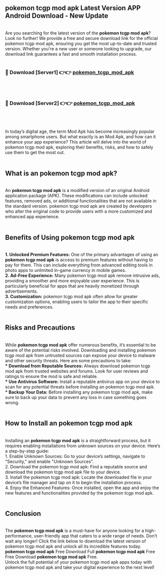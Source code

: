 ## pokemon tcgp mod apk Latest Version APP Android Download - New Update
<br>
Are you searching for the latest version of the <strong>pokemon tcgp mod apk</strong>? Look no further! We provide a free and secure download link for the official pokemon tcgp mod apk, ensuring you get the most up-to-date and trusted version. Whether you're a new user or someone looking to upgrade, our download link guarantees a fast and smooth installation process.
<br>
<br>
<h3>🔴 Download [Server1] 👉👉 <a href="https://modyolo.store/pokemon+tcgp+mod+apk">pokemon_tcgp_mod_apk</a></h3><br>
<br>
<h3>🔴 Download [Server2] 👉👉 <a href="https://modyolo.store/pokemon+tcgp+mod+apk">pokemon_tcgp_mod_apk</a></h3><br>
<br>
<br>
In today’s digital age, the term Mod Apk has become increasingly popular among smartphone users. But what exactly is an Mod Apk, and how can it enhance your app experience? This article will delve into the world of pokemon tcgp mod apk, exploring their benefits, risks, and how to safely use them to get the most out.
<br>
<br>
<h2>What is an pokemon tcgp mod apk?</h2>
<br>
An <strong>pokemon tcgp mod apk</strong> is a modified version of an original Android application package (APK). These modifications can include unlocked features, removed ads, or additional functionalities that are not available in the standard version. pokemon tcgp mod apk are created by developers who alter the original code to provide users with a more customized and enhanced app experience.
<br>
<br>
<h2>Benefits of Using pokemon tcgp mod apk</h2>
<br>
<strong> 1. Unlocked Premium Features:</strong> One of the primary advantages of using an <strong>pokemon tcgp mod apk</strong> is access to premium features without having to pay for them. This can include everything from advanced editing tools in photo apps to unlimited in-game currency in mobile games.
<br>
<strong> 2. Ad-Free Experience:</strong> Many pokemon tcgp mod apk remove intrusive ads, providing a smoother and more enjoyable user experience. This is particularly beneficial for apps that are heavily monetized through advertisements.
<br>
<strong> 3. Customization:</strong> pokemon tcgp mod apk often allow for greater customization options, enabling users to tailor the app to their specific needs and preferences.
<br>
<br>
<h2>Risks and Precautions</h2>
<br>
While <strong>pokemon tcgp mod apk</strong> offer numerous benefits, it’s essential to be aware of the potential risks involved. Downloading and installing pokemon tcgp mod apk from untrusted sources can expose your device to malware and other security threats. Here are some precautions to take:
<br>
<strong> * Download from Reputable Sources:</strong> Always download pokemon tcgp mod apk from trusted websites and forums. Look for user reviews and ratings to ensure the mod is safe and reliable.
<br>
<strong> * Use Antivirus Software:</strong> Install a reputable antivirus app on your device to scan for any potential threats before installing an pokemon tcgp mod apk.
<br>
<strong> * Backup Your Data:</strong> Before installing any pokemon tcgp mod apk, make sure to back up your data to prevent any loss in case something goes wrong.
<br>
<br>
<h2>How to Install an pokemon tcgp mod apk</h2>
<br>
Installing an <strong>pokemon tcgp mod apk</strong> is a straightforward process, but it requires enabling installations from unknown sources on your device. Here’s a step-by-step guide:
<br>
 1. Enable Unknown Sources: Go to your device’s settings, navigate to "Security," and enable "Unknown Sources".
<br>
 2. Download the pokemon tcgp mod apk: Find a reputable source and download the pokemon tcgp mod apk file to your device.
<br>
 3. Install the pokemon tcgp mod apk: Locate the downloaded file in your device’s file manager and tap on it to begin the installation process.
<br>
 4. Enjoy the Enhanced Features: Once installed, open the app and enjoy the new features and functionalities provided by the pokemon tcgp mod apk.
<br>
<br>
<h2><strong>Conclusion</strong></h2>
<br>
The <strong>pokemon tcgp mod apk</strong> is a must-have for anyone looking for a high-performance, user-friendly app that caters to a wide range of needs. Don’t wait any longer! Click the link below to download the latest version of pokemon tcgp mod apk and unlock all its incredible features today.
<br>
<strong>pokemon tcgp mod apk</strong> Free Download Full <strong>pokemon tcgp mod apk</strong> Free Free Download <strong>pokemon tcgp mod apk</strong> Free.
<br>
Unlock the full potential of your pokemon tcgp mod apk apps today with pokemon tcgp mod apk and take your digital experience to the next level!